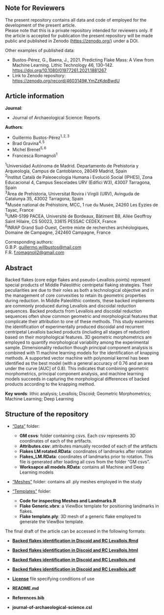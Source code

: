 ## Note for Reviewers

The present repository contains all data and code of employed for the
development of the present article.  
Please note that this is a private repository intended for reviewers
only. If the article is accepted for publication the present repository
will be made public and published in Zenodo (<https://zenodo.org/>)
under a DOI.

Other examples of published data:

-   Bustos-Pérez, G., Baena, J., 2021. Predicting Flake Mass: A View
    from Machine Learning. Lithic Technology 46, 130–142.
    <https://doi.org/10.1080/01977261.2021.1881267>  
-   Link to Zenodo repository:
    <https://zenodo.org/record/4603149#.YmZzKdpBwdU>

## Article information

**Journal**:

-   Journal of Archaeological Science: Reports

**Authors**:

-   Guillermo Bustos-Pérez<sup>1, 2, 3</sup>  
-   Brad Gravina<sup>4, 5</sup>  
-   Michel Brenet<sup>5, 6</sup>  
-   Francesca Romagnoli<sup>1</sup>

<sup>1</sup>Universidad Autónoma de Madrid. Departamento de Prehistoria
y Arqueología, Campus de Cantoblanco, 28049 Madrid, Spain  
<sup>2</sup>Institut Català de Paleoecologia Humana i Evolució Social
(IPHES), Zona Educacional 4, Campus Sescelades URV (Edifici W3), 43007
Tarragona, Spain  
<sup>3</sup>Àrea de Prehistoria, Universitat Rovira i Virgili (URV),
Avinguda de Catalunya 35, 43002 Tarragona, Spain  
<sup>4</sup>Musée national de Préhistoire, MCC, 1 rue du Musée, 24260
Les Eyzies de Tayac, France  
<sup>5</sup>UMR-5199 PACEA, Université de Bordeaux, Bâtiment B8, Allée
Geoffroy Saint Hilaire, CS 50023, 33615 PESSAC CEDEX, France  
<sup>6</sup>INRAP Grand Sud-Ouest, Centre mixte de recherches
archéologiques, Domaine de Campagne, 242460 Campagne, France

Corresponding authors:  
G.B.P. <guillermo.willbustos@mail.com>  
F.R. <f.romagnoli2@gmail.com>

## Abstract

Backed flakes (core edge flakes and pseudo-Levallois points) represent
special products of Middle Paleolithic centripetal flaking strategies.
Their peculiarities are due to their roles as both a technological
objective and in the management of core convexities to retain its
geometric properties during reduction. In Middle Paleolithic contexts,
these backed implements are commonly produced during Levallois and
discoidal reduction sequences. Backed products from Levallois and
discoidal reduction sequences often show common geometric and
morphological features that complicate their attribution to one of these
methods. This study examines the identification of experimentally
produced discoidal and recurrent centripetal Levallois backed products
(including all stages of reduction) based on their morphological
features. 3D geometric morphometrics are employed to quantify
morphological variability among the experimental sample. Dimensionality
reduction though principal component analysis is combined with 11
machine learning models for the identification of knapping methods. A
supported vector machine with polynomial kernel has been identified as
the best model (with a general accuracy of 0.76 and an area under the
curve \[AUC\] of 0.8). This indicates that combining geometric
morphometrics, principal component analysis, and machine learning models
succeeds in capturing the morphological differences of backed products
according to the knapping method.

**Key words**: lithic analysis; Levallois; Discoid; Geometric
Morphometrics; Machine Learning; Deep Learning

## Structure of the repository

-   [“Data”](Data) folder:

    -   **GM csvs**: folder containing csvs. Each csv represents 3D
        coordinates of each of the artifacts.  
    -   **Attributes.csv**: attributes manually recorded of each of the
        artifacts  
    -   **Flakes LM rotated.RData**: coordinates of landmarks after
        rotation  
    -   **Flakes_LM.RData**: coordinates of landmarks prior to rotation.
        This file is generated after loading all csvs from the folder
        “GM csvs”.  
    -   **Worksapce all models.RData**: contains all Machine and Deep
        Learning models

-   [“Meshes”](Meshes) folder: contains all .ply meshes employed in the
    study  

-   [“Templates”](Templates) folder:

    -   **Code for inspecting Meshes and Landmarks.R**  
    -   **Flake Generic.vbrx**: a ViewBox template for positioning
        landmarks in flakes.  
    -   **Flake template.ply**: 3D mesh of a generic flake employed to
        generate the ViewBox template.

The final draft of the article can be accessed in the following formats:

-   [**Backed flakes identification in Discoid and RC
    Levallois.Rmd**](Backed%20flakes%20identification%20in%20Discoid%20and%20RC%20Levallois.Rmd)  

-   [**Backed flakes identification in Discoid and RC
    Levallois.html**](Backed-flakes-identification-in-Discoid-and-RC-Levallois.html)  

-   [**Backed flakes identification in Discoid and RC
    Levallois.md**](Backed-flakes-identification-in-Discoid-and-RC-Levallois.md)  

-   [**Backed flakes identification in Discoid and RC
    Levallois.pdf**](Backed-flakes-identification-in-Discoid-and-RC-Levallois.pdf)

-   [**License**](License.md) file specifying conditions of use  

-   **README.md**  

-   **References.bib**  

-   **journal-of-archaeological-science.csl**
